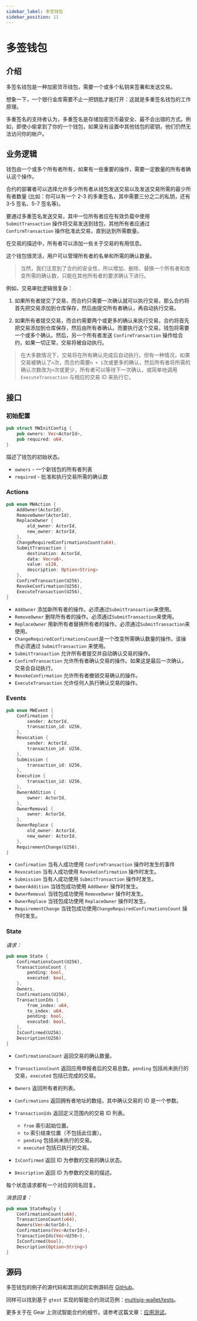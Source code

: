 ```yaml
---
sidebar_label: 多签钱包
sidebar_position: 11
---
```


# 多签钱包

## 介绍

多签名钱包是一种加密货币钱包，需要一个或多个私钥来签署和发送交易。

想象一下，一个银行金库需要不止一把钥匙才能打开：这就是多重签名钱包的工作原理。

多重签名的支持者认为，多重签名是存储加密货币最安全、最不会出错的方式。例如，即使小偷拿到了你的一个钱包，如果没有设置中其他钱包的密钥，他们仍然无法访问你的帐户。

## 业务逻辑

钱包由一个或多个所有者所有，如果有一些重要的操作，需要一定数量的所有者确认这个操作。

合约的部署者可以选择允许多少所有者从钱包发送交易以及发送交易所需的最少所有者数量 (比如：你可以有一个 2-3 的多重签名，其中需要三分之二的私钥，还有 3-5 签名、5-7 签名等)。

要通过多重签名发送交易，其中一位所有者应在有效负载中使用 `SubmitTransaction` 操作将交易发送到钱包，其他所有者应通过 `ConfirmTransaction` 操作批准此交易，直到达到所需数量。

在交易的描述中，所有者可以添加一些关于交易的有用信息。

这个钱包很灵活，用户可以管理所有者的名单和所需的确认数量。

> 当然，我们注意到了合约的安全性，所以增加、删除、替换一个所有者和改变所需的确认数，只能在其他所有者的要求确认下进行。

例如，交易审批逻辑很复杂：

1. 如果所有者提交了交易，而合约只需要一次确认就可以执行交易，那么合约将首先把交易添加到仓库保存，然后由提交所有者确认，再自动执行交易。

2. 如果所有者提交交易，而合约需要两个或更多的确认来执行交易，合约将首先把交易添加到仓库保存，然后由所有者确认。而要执行这个交易，钱包将需要一个或多个确认。然后，另一个所有者发送 `ConfirmTransaction` 操作给合约，如果一切正常，交易将被自动执行。

> 在大多数情况下，交易将在所有确认完成后自动执行。但有一种情况，如果交易被确认了`n`次，而合约需要`n + 1`次或更多的确认，然后所有者将所需的确认次数改为`n`次或更少，所有者可以等待下一次确认，或简单地调用 `ExecuteTransaction` 与相应的交易 ID 来执行它。

## 接口

### 初始配置
```rust
pub struct MWInitConfig {
    pub owners: Vec<ActorId>,
    pub required: u64,
}
```

描述了钱包的初始状态。
- `owners` - 一个新钱包的所有者列表
- `required` - 批准和执行交易所需的确认数

### Actions

```rust
pub enum MWAction {
    AddOwner(ActorId),
    RemoveOwner(ActorId),
    ReplaceOwner {
        old_owner: ActorId,
        new_owner: ActorId,
    },
    ChangeRequiredConfirmationsCount(u64),
    SubmitTransaction {
        destination: ActorId,
        data: Vec<u8>,
        value: u128,
        description: Option<String>
    },
    ConfirmTransaction(U256),
    RevokeConfirmation(U256),
    ExecuteTransaction(U256),
}
```

- `AddOwner` 添加新所有者的操作。必须通过`SubmitTransaction`来使用。
- `RemoveOwner` 删除所有者的操作。必须通过`SubmitTransaction`来使用。
- `ReplaceOwner` 用新所有者替换所有者的操作。必须通过`SubmitTransaction`来使用。
- `ChangeRequiredConfirmationsCount`是一个改变所需确认数量的操作。该操作必须通过 `SubmitTransaction` 来使用。
- `SubmitTransaction` 允许所有者提交并自动确认交易的操作。
- `ConfirmTransaction` 允许所有者确认交易的操作。如果这是最后一次确认，交易会自动执行。
- `RevokeConfirmation` 允许所有者撤销交易确认的操作。
- `ExecuteTransaction` 允许任何人执行确认交易的操作。

### Events

```rust
pub enum MWEvent {
    Confirmation {
        sender: ActorId,
        transaction_id: U256,
    },
    Revocation {
        sender: ActorId,
        transaction_id: U256,
    },
    Submission {
        transaction_id: U256,
    },
    Execution {
        transaction_id: U256,
    },
    OwnerAddition {
        owner: ActorId,
    },
    OwnerRemoval {
        owner: ActorId,
    },
    OwnerReplace {
        old_owner: ActorId,
        new_owner: ActorId,
    },
    RequirementChange(U256),
}
```

- `Confirmation` 当有人成功使用 `ConfirmTransaction` 操作时发生的事件
- `Revocation` 当有人成功使用 `RevokeConfirmation` 操作时发生。
-  `Submission` 当有人成功使用 `SubmitTransaction` 操作时发生。
- `OwnerAddition` 当钱包成功使用 `AddOwner` 操作时发生。
- `OwnerRemoval` 当钱包成功使用 `RemoveOwner` 操作时发生。
- `OwnerReplace` 当钱包成功使用 `ReplaceOwner` 操作时发生。
- `RequirementChange` 当钱包成功使用`ChangeRequiredConfirmationsCount` 操作时发生。

### State

*请求：*

```rust
pub enum State {
    ConfirmationsCount(U256),
    TransactionsCount {
        pending: bool,
        executed: bool,
    },
    Owners,
    Confirmations(U256),
    TransactionIds {
        from_index: u64,
        to_index: u64,
        pending: bool,
        executed: bool,
    },
    IsConfirmed(U256),
    Description(U256)
}
```

- `ConfirmationsCount` 返回交易的确认数量。
- `TransactionsCount` 返回应用申报者后的交易总数。`pending` 包括尚未执行的交易，`executed` 包括已完成的交易。
- `Owners` 返回所有者的列表。
- `Confirmations` 返回拥有者地址的数组，其中确认交易的 ID 是一个参数。
- `TransactionIds` 返回定义范围内的交易 ID 列表。
  - `from` 索引起始位置。
  - `to` 索引结束位置（不包括此位置）。
  - `pending` 包括尚未执行的交易。
  - `executed` 包括已执行的交易。

- `IsConfirmed` 返回 ID 为参数的交易的确认状态。
- `Description` 返回 ID 为参数的交易的描述。

每个状态请求都有一个对应的同名回复。

*消息回复：*

```rust
pub enum StateReply {
    ConfirmationCount(u64),
    TransactionsCount(u64),
    Owners(Vec<ActorId>),
    Confirmations(Vec<ActorId>),
    TransactionIds(Vec<U256>),
    IsConfirmed(bool),
    Description(Option<String>)
}
```

## 源码

多签钱包的例子的源代码和其测试的实例源码在 [GitHub](https://github.com/gear-foundation/dapps-multisig-wallet)。

同样可以找到基于 `gtest` 实现的智能合约测试范例：[multisig-wallet/tests](https://github.com/gear-foundation/dapps-multisig-wallet/tree/master/tests)。

更多关于在 Gear 上测试智能合约的细节，请参考这篇文章：[应用测试](/developing-contracts/testing)。
